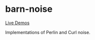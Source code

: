 # barn-noise

[Live Demos](https://barnden.dev/2021/01/noise-functions)

Implementations of Perlin and Curl noise.
